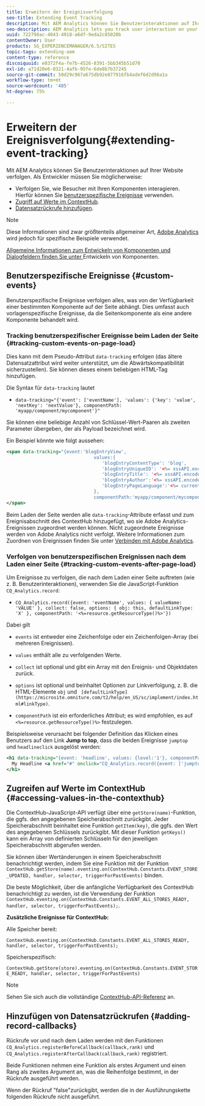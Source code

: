 ```yaml
---
title: Erweitern der Ereignisverfolgung
seo-title: Extending Event Tracking
description: Mit AEM Analytics können Sie Benutzerinteraktionen auf Ihrer Website verfolgen.
seo-description: AEM Analytics lets you track user interaction on your website
uuid: 722798ac-4043-4918-a6df-9eda2c85020b
contentOwner: User
products: SG_EXPERIENCEMANAGER/6.5/SITES
topic-tags: extending-aem
content-type: reference
discoiquuid: e0372f4a-fe7b-4526-8391-5bb345b51d70
exl-id: a71d20e6-0321-4afb-95fe-6de8b7b37245
source-git-commit: 50d29c967a675db92e077916fb4adef6d2d98a1a
workflow-type: tm+mt
source-wordcount: '485'
ht-degree: 75%

---
```


# Erweitern der Ereignisverfolgung{#extending-event-tracking}

Mit AEM Analytics können Sie Benutzerinteraktionen auf Ihrer Website verfolgen. Als Entwickler müssen Sie möglicherweise:

* Verfolgen Sie, wie Besucher mit Ihren Komponenten interagieren. Hierfür können Sie [benutzerspezifische Ereignisse](#custom-events) verwenden.
* [Zugriff auf Werte im ContextHub](/help/sites-developing/extending-analytics.md#accessing-values-in-the-contexthub).
* [Datensatzrückrufe hinzufügen](#adding-record-callbacks).

>[!NOTE]
>
>Diese Informationen sind zwar größtenteils allgemeiner Art, [Adobe Analytics](/help/sites-administering/adobeanalytics.md) wird jedoch für spezifische Beispiele verwendet.
>
>[Allgemeine Informationen zum Entwickeln von Komponenten und Dialogfeldern finden Sie unter ](/help/sites-developing/components.md)Entwickeln von Komponenten.

## Benutzerspezifische Ereignisse {#custom-events}

Benutzerspezifische Ereignisse verfolgen alles, was von der Verfügbarkeit einer bestimmten Komponente auf der Seite abhängt. Dies umfasst auch vorlagenspezifische Ereignisse, da die Seitenkomponente als eine andere Komponente behandelt wird.

### Tracking benutzerspezifischer Ereignisse beim Laden der Seite {#tracking-custom-events-on-page-load}

Dies kann mit dem Pseudo-Attribut `data-tracking` erfolgen (das ältere Datensatzattribut wird weiter unterstützt, um die Abwärtskompatibilität sicherzustellen). Sie können dieses einem beliebigen HTML-Tag hinzufügen.

Die Syntax für `data-tracking` lautet

* `data-tracking="{'event': ['eventName'], 'values': {'key': 'value', 'nextKey': 'nextValue'}, componentPath: 'myapp/component/mycomponent'}"`

Sie können eine beliebige Anzahl von Schlüssel-Wert-Paaren als zweiten Parameter übergeben, der als Payload bezeichnet wird.

Ein Beispiel könnte wie folgt aussehen:

```xml
<span data-tracking="{event:'blogEntryView',
                                values:{
                                   'blogEntryContentType': 'blog',
                                   'blogEntryUniqueID': '<%= xssAPI.encodeForJSString(entry.getId()) %>',
                                   'blogEntryTitle': '<%= xssAPI.encodeForJSString(entry.getTitle()) %>',
                                   'blogEntryAuthor':'<%= xssAPI.encodeForJSString(entry.getAuthor()) %>',
                                   'blogEntryPageLanguage':'<%= currentPage.getLanguage(true) %>'
                                },
                                componentPath:'myapp/component/mycomponent'}">
</span>
```

Beim Laden der Seite werden alle `data-tracking`-Attribute erfasst und zum Ereignisabschnitt des ContextHub hinzugefügt, wo sie Adobe Analytics-Ereignissen zugeordnet werden können. Nicht zugeordnete Ereignisse werden von Adobe Analytics nicht verfolgt. Weitere Informationen zum Zuordnen von Ereignissen finden Sie unter [Verbinden mit Adobe Analytics](/help/sites-administering/adobeanalytics.md).

### Verfolgen von benutzerspezifischen Ereignissen nach dem Laden einer Seite {#tracking-custom-events-after-page-load}

Um Ereignisse zu verfolgen, die nach dem Laden einer Seite auftreten (wie z. B. Benutzerinteraktionen), verwenden Sie die JavaScript-Funktion `CQ_Analytics.record`:

* `CQ_Analytics.record({event: 'eventName', values: { valueName: 'VALUE' }, collect: false, options: { obj: this, defaultLinkType: 'X' }, componentPath: '<%=resource.getResourceType()%>'})`

Dabei gilt

* `events` ist entweder eine Zeichenfolge oder ein Zeichenfolgen-Array (bei mehreren Ereignissen).

* `values` enthält alle zu verfolgenden Werte.
* `collect` ist optional und gibt ein Array mit den Ereignis- und Objektdaten zurück.
* `options` ist optional und beinhaltet Optionen zur Linkverfolgung, z. B. die HTML-Elemente `obj` und ` [defaultLinkType](https://microsite.omniture.com/t2/help/en_US/sc/implement/index.html#linkType)`.

* `componentPath` ist ein erforderliches Attribut; es wird empfohlen, es auf `<%=resource.getResourceType()%>` festzulegen.

Beispielsweise verursacht bei folgender Definition das Klicken eines Benutzers auf den Link **Jump to top**, dass die beiden Ereignisse `jumptop` und `headlineclick` ausgelöst werden:

```xml
<h1 data-tracking="{event: 'headline', values: {level:'1'}, componentPath: '<%=resource.getResourceType()%>'}">
  My Headline <a href="#" onclick="CQ_Analytics.record({event: ['jumptop','headlineclick'],  values: {level:'1'}, componentPath: '<%=resource.getResourceType()%>'})">Jump to top</a>
</h1>
```

## Zugreifen auf Werte im ContextHub {#accessing-values-in-the-contexthub}

Die ContextHub-JavaScript-API verfügt über eine `getStore(name)`-Funktion, die ggfs. den angegebenen Speicherabschnitt zurückgibt. Jeder Speicherabschnitt beinhaltet eine Funktion `getItem(key)`, die ggfs. den Wert des angegebenen Schlüssels zurückgibt. Mit dieser Funktion `getKeys()` kann ein Array von definierten Schlüsseln für den jeweiligen Speicherabschnitt abgerufen werden.

Sie können über Wertänderungen in einem Speicherabschnitt benachrichtigt werden, indem Sie eine Funktion mit der Funktion `ContextHub.getStore(name).eventing.on(ContextHub.Constants.EVENT_STORE_UPDATED, handler, selector, triggerForPastEvents)` binden.

Die beste Möglichkeit, über die anfängliche Verfügbarkeit des ContextHub benachrichtigt zu werden, ist die Verwendung der Funktion `ContextHub.eventing.on(ContextHub.Constants.EVENT_ALL_STORES_READY, handler, selector, triggerForPastEvents);`.

**Zusätzliche Ereignisse für ContextHub:**

Alle Speicher bereit:

`ContextHub.eventing.on(ContextHub.Constants.EVENT_ALL_STORES_READY, handler, selector, triggerForPastEvents);`

Speicherspezifisch:

`ContextHub.getStore(store).eventing.on(ContextHub.Constants.EVENT_STORE_READY, handler, selector, triggerForPastEvents)`

>[!NOTE]
>
>Sehen Sie sich auch die vollständige [ContextHub-API-Referenz](https://helpx.adobe.com/de/experience-manager/6-5/sites/developing/using/contexthub-api.html#ContextHubJavascriptAPIReference) an.

## Hinzufügen von Datensatzrückrufen {#adding-record-callbacks}

Rückrufe vor und nach dem Laden werden mit den Funktionen `CQ_Analytics.registerBeforeCallback(callback,rank)` und `CQ_Analytics.registerAfterCallback(callback,rank)` registriert.

Beide Funktionen nehmen eine Funktion als erstes Argument und einen Rang als zweites Argument an, was die Reihenfolge bestimmt, in der Rückrufe ausgeführt werden.

Wenn der Rückruf &quot;false&quot;zurückgibt, werden die in der Ausführungskette folgenden Rückrufe nicht ausgeführt.
